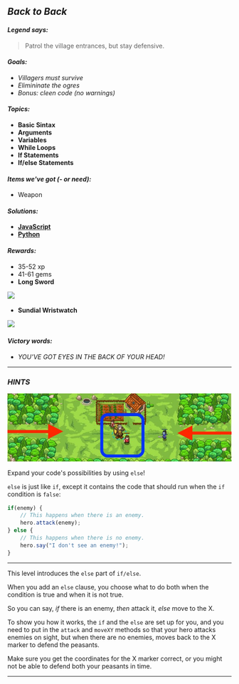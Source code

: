 ## _Back to Back_

#### _Legend says:_
> Patrol the village entrances, but stay defensive.

#### _Goals:_
+ _Villagers must survive_
+ _Elimininate the ogres_
+ _Bonus: cleen code (no warnings)_

#### _Topics:_
+ **Basic Sintax**
+ **Arguments**
+ **Variables**
+ **While Loops**
+ **If Statements**
+ **If/else Statements**

#### _Items we've got (- or need):_
+ Weapon

#### _Solutions:_
+ **[JavaScript](backBlack.js)**
+ **[Python](back_black.py)**

#### _Rewards:_
+ 35-52 xp
+ 41-61 gems
+ **Long Sword**

![](img/long.jpg)

+ **Sundial Wristwatch**

![](img/sandal.jpg)

#### _Victory words:_
+ _YOU'VE GOT EYES IN THE BACK OF YOUR HEAD!_

___

### _HINTS_

![](img/back_to_back.jpeg)

Expand your code's possibilities by using `else`!

`else` is just like `if`, except it contains the code that should run when the `if` condition is `false`:

```javascript
if(enemy) {
    // This happens when there is an enemy.
    hero.attack(enemy);
} else {
    // This happens when there is no enemy.
    hero.say("I don't see an enemy!");
}
```

___

This level introduces the `else` part of `if/else`.

When you add an `else` clause, you choose what to do both when the condition is true and when it is not true.

So you can say, _if_ there is an enemy, _then_ attack it, _else_ move to the X.

To show you how it works, the `if` and the `else` are set up for you, and you need to put in the `attack` and `moveXY` methods so that your hero attacks enemies on sight, but when there are no enemies, moves back to the X marker to defend the peasants.

Make sure you get the coordinates for the X marker correct, or you might not be able to defend both your peasants in time.

___
